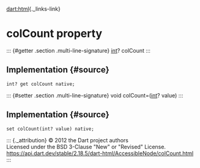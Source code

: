 [dart:html](../../dart-html/dart-html-library){._links-link}

colCount property
=================

::: {#getter .section .multi-line-signature}
[int](../../dart-core/int-class)? colCount
:::

Implementation {#source}
--------------

``` {.language-dart data-language="dart"}
int? get colCount native;
```

::: {#setter .section .multi-line-signature}
void colCount=([int](../../dart-core/int-class)? value)
:::

Implementation {#source}
--------------

``` {.language-dart data-language="dart"}
set colCount(int? value) native;
```

::: {._attribution}
© 2012 the Dart project authors\
Licensed under the BSD 3-Clause \"New\" or \"Revised\" License.\
<https://api.dart.dev/stable/2.18.5/dart-html/AccessibleNode/colCount.html>
:::
